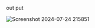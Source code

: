 out put

![Screenshot 2024-07-24 215851](https://github.com/user-attachments/assets/ffdc5b5b-5e50-48dd-a7d3-d3070629782c)
